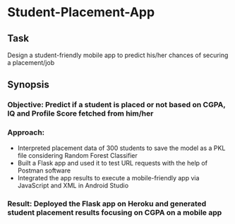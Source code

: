 # Student-Placement-App
## Task
Design a student-friendly mobile app to predict his/her chances of securing a placement/job
## Synopsis
### Objective: Predict if a student is placed or not based on CGPA, IQ and Profile Score fetched from him/her
### Approach:
- Interpreted placement data of 300 students to save the model as a PKL file considering Random Forest Classifier
- Built a Flask app and used it to test URL requests with the help of Postman software
- Integrated the app results to execute a mobile-friendly app via JavaScript and XML in Android Studio
### Result: Deployed the Flask app on Heroku and generated student placement results focusing on CGPA on a mobile app
